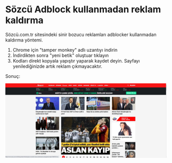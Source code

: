 # Sözcü Adblock kullanmadan reklam kaldırma
Sözcü.com.tr sitesindeki sinir bozucu reklamları adblocker kullanmadan kaldırma yöntemi.


1. Chrome için "tamper monkey" adlı uzantıyı indirin
2. İndirdikten sonra "yeni betik" oluştuar tıklayın
3. Kodları direkt kopyala yapıştır yaparak kaydet deyin. Sayfayı yenilediğinizde artık reklam çıkmayacaktır.


Sonuç:

![Reklamsız hali](https://github.com/altunoren/sozcuadblock/blob/main/reklamsiz.jpg?raw=true)
